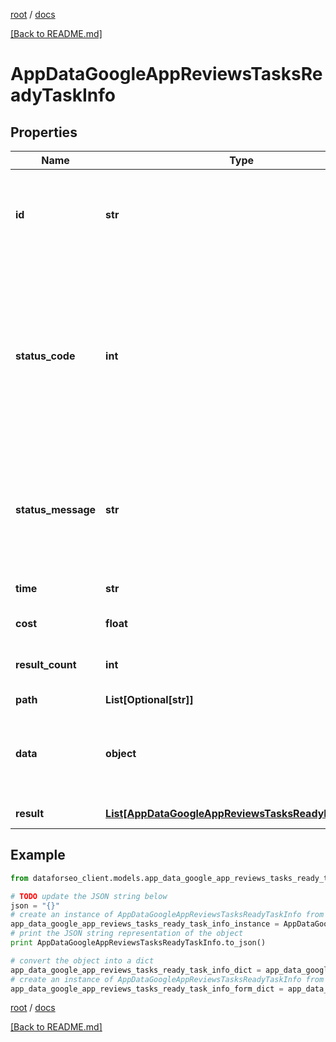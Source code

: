 [root](./../ "root") / [docs](./ "docs")

[[Back to README.md]](./../README.md "[Back to README.md]")

# AppDataGoogleAppReviewsTasksReadyTaskInfo

## Properties

Name | Type | Description | Notes
------------ | ------------- | ------------- | -------------
**id** | **str** | task identifier unique task identifier in our system in the UUID format | [optional]
**status_code** | **int** | status code of the task generated by DataForSEO, can be within the following range: 10000-60000 you can find the full list of the response codes here | [optional]
**status_message** | **str** | informational message of the task you can find the full list of general informational messages here | [optional]
**time** | **str** | execution time, seconds | [optional]
**cost** | **float** | total tasks cost, USD | [optional]
**result_count** | **int** | number of elements in the result array | [optional]
**path** | **List[Optional[str]]** | URL path | [optional]
**data** | **object** | contains the same parameters that you specified in the POST request | [optional]
**result** | [**List[AppDataGoogleAppReviewsTasksReadyResultInfo]**](AppDataGoogleAppReviewsTasksReadyResultInfo.md) | array of results | [optional]

## Example

```python
from dataforseo_client.models.app_data_google_app_reviews_tasks_ready_task_info import AppDataGoogleAppReviewsTasksReadyTaskInfo

# TODO update the JSON string below
json = "{}"
# create an instance of AppDataGoogleAppReviewsTasksReadyTaskInfo from a JSON string
app_data_google_app_reviews_tasks_ready_task_info_instance = AppDataGoogleAppReviewsTasksReadyTaskInfo.from_json(json)
# print the JSON string representation of the object
print AppDataGoogleAppReviewsTasksReadyTaskInfo.to_json()

# convert the object into a dict
app_data_google_app_reviews_tasks_ready_task_info_dict = app_data_google_app_reviews_tasks_ready_task_info_instance.to_dict()
# create an instance of AppDataGoogleAppReviewsTasksReadyTaskInfo from a dict
app_data_google_app_reviews_tasks_ready_task_info_form_dict = app_data_google_app_reviews_tasks_ready_task_info.from_dict(app_data_google_app_reviews_tasks_ready_task_info_dict)
```

  

[root](./../ "root") / [docs](./ "docs")

[[Back to README.md]](./../README.md "[Back to README.md]")